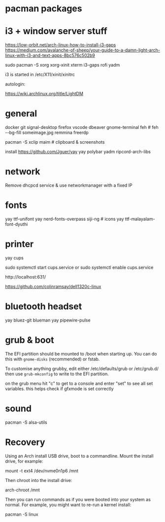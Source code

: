 
pacman packages
==

i3 + window server stuff
===

https://low-orbit.net/arch-linux-how-to-install-i3-gaps
https://medium.com/avalanche-of-sheep/your-guide-to-a-damn-light-arch-linux-with-i3-and-text-apps-8bc576c502b9

sudo pacman -S xorg xorg-xinit xterm i3-gaps rofi yadm

i3 is started in /etc/X11/xinit/xinitrc 

autologin:

https://wiki.archlinux.org/title/LightDM

general
===

docker
git
signal-desktop
firefox
vscode
dbeaver
gnome-terminal
feh # feh --bg-fill someimage.jpg
remmina
freerdp

pacman -S xclip maim # clipboard & screenshots

install https://github.com/Jguer/yay
yay polybar yadm ripcord-arch-libs

# network

Remove dhcpcd service & use networkmanager with a fixed IP

# fonts
yay ttf-unifont
yay nerd-fonts-overpass siji-ng # icons
yay ttf-malayalam-font-dyuthi

# printer

yay cups

sudo systemctl start cups.service
or
sudo systemctl enable cups.service

http://localhost:631/

https://github.com/colinramsay/dell1320c-linux

# bluetooth headset

yay bluez-git blueman
yay pipewire-pulse

# grub & boot

The EFI partition should be mounted to /boot when starting up. You can do this with `gnome-disks` (recommended) or fstab.

To customise anything grubby, edit either /etc/defaults/grub or /etc/grub.d/ then use `grub-mkconfig` to write to the EFI partition.

on the grub menu hit "c" to get to a console and enter "set" to see all set variables. this helps check if gfxmode is set correctly

# sound
pacman -S alsa-utils

Recovery
===

Using an Arch install USB drive, boot to a commandline. Mount the install drive, for example:

mount -t ext4 /dev/nvme0n1p6 /mnt

Then chroot into the install drive:

arch-chroot /mnt

Then you can run commands as if you were booted into your system as normal. For example, you might want to re-run a kernel install:

pacman -S linux

